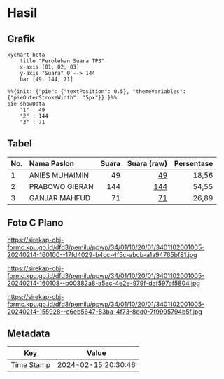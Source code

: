 # Hasil

## Grafik

```mermaid
xychart-beta
    title "Perolehan Suara TPS"
    x-axis [01, 02, 03]
    y-axis "Suara" 0 --> 144
    bar [49, 144, 71]
```

```mermaid
%%{init: {"pie": {"textPosition": 0.5}, "themeVariables": {"pieOuterStrokeWidth": "5px"}} }%%
pie showData
    "1" : 49
    "2" : 144
    "3" : 71
```

## Tabel

| No. | Nama Paslon    | Suara | Suara (raw) | Persentase |
|:--- |:-------------- | -----:| -----------:| ----------:|
| 1   | ANIES MUHAIMIN | 49    | [49][p-1]   | 18,56      |
| 2   | PRABOWO GIBRAN | 144   | [144][p-2]  | 54,55      |
| 3   | GANJAR MAHFUD  | 71    | [71][p-3]   | 26,89      |


[p-1]: https://github.com/gigit-pemilu/pemilu-2024-34-di-yogyakarta/blob/main/pilpres/hitung-suara/sub/34-di-yogyakarta/sub/01-kulon-progo/sub/10-nanggulan/sub/2001-banyuroto/sub/005-tps/sub/paslon-1.txt
[p-2]: https://github.com/gigit-pemilu/pemilu-2024-34-di-yogyakarta/blob/main/pilpres/hitung-suara/sub/34-di-yogyakarta/sub/01-kulon-progo/sub/10-nanggulan/sub/2001-banyuroto/sub/005-tps/sub/paslon-2.txt
[p-3]: https://github.com/gigit-pemilu/pemilu-2024-34-di-yogyakarta/blob/main/pilpres/hitung-suara/sub/34-di-yogyakarta/sub/01-kulon-progo/sub/10-nanggulan/sub/2001-banyuroto/sub/005-tps/sub/paslon-3.txt

## Foto C Plano

https://sirekap-obj-formc.kpu.go.id/dfd3/pemilu/ppwp/34/01/10/20/01/3401102001005-20240214-160100--17fd4029-b4cc-4f5c-abcb-a1a94765bf81.jpg

https://sirekap-obj-formc.kpu.go.id/dfd3/pemilu/ppwp/34/01/10/20/01/3401102001005-20240214-160108--b00382a8-a5ec-4e2e-979f-daf597af5804.jpg

https://sirekap-obj-formc.kpu.go.id/dfd3/pemilu/ppwp/34/01/10/20/01/3401102001005-20240214-155928--c6eb5647-83ba-4f73-8dd0-7f9995794b5f.jpg


## Metadata

| Key        | Value               |
| ---------- | ------------------- |
| Time Stamp | 2024-02-15 20:30:46 |



